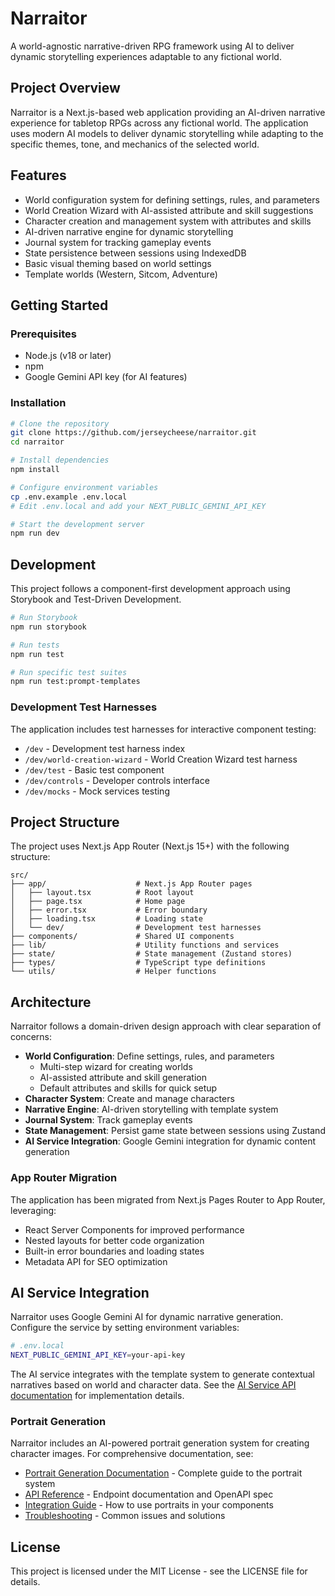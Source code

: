# Narraitor

A world-agnostic narrative-driven RPG framework using AI to deliver dynamic storytelling experiences adaptable to any fictional world.

## Project Overview

Narraitor is a Next.js-based web application providing an AI-driven narrative experience for tabletop RPGs across any fictional world. The application uses modern AI models to deliver dynamic storytelling while adapting to the specific themes, tone, and mechanics of the selected world.

## Features

- World configuration system for defining settings, rules, and parameters
- World Creation Wizard with AI-assisted attribute and skill suggestions
- Character creation and management system with attributes and skills
- AI-driven narrative engine for dynamic storytelling
- Journal system for tracking gameplay events
- State persistence between sessions using IndexedDB
- Basic visual theming based on world settings
- Template worlds (Western, Sitcom, Adventure)

## Getting Started

### Prerequisites

- Node.js (v18 or later)
- npm
- Google Gemini API key (for AI features)

### Installation

```bash
# Clone the repository
git clone https://github.com/jerseycheese/narraitor.git
cd narraitor

# Install dependencies
npm install

# Configure environment variables
cp .env.example .env.local
# Edit .env.local and add your NEXT_PUBLIC_GEMINI_API_KEY

# Start the development server
npm run dev
```

## Development

This project follows a component-first development approach using Storybook and Test-Driven Development.

```bash
# Run Storybook
npm run storybook

# Run tests
npm run test

# Run specific test suites
npm run test:prompt-templates
```

### Development Test Harnesses

The application includes test harnesses for interactive component testing:

- `/dev` - Development test harness index
- `/dev/world-creation-wizard` - World Creation Wizard test harness
- `/dev/test` - Basic test component
- `/dev/controls` - Developer controls interface
- `/dev/mocks` - Mock services testing

## Project Structure

The project uses Next.js App Router (Next.js 15+) with the following structure:

```
src/
├── app/                    # Next.js App Router pages
│   ├── layout.tsx          # Root layout
│   ├── page.tsx            # Home page
│   ├── error.tsx           # Error boundary
│   ├── loading.tsx         # Loading state
│   └── dev/                # Development test harnesses
├── components/             # Shared UI components
├── lib/                    # Utility functions and services
├── state/                  # State management (Zustand stores)
├── types/                  # TypeScript type definitions
└── utils/                  # Helper functions
```

## Architecture

Narraitor follows a domain-driven design approach with clear separation of concerns:

- **World Configuration**: Define settings, rules, and parameters
  - Multi-step wizard for creating worlds
  - AI-assisted attribute and skill generation
  - Default attributes and skills for quick setup
- **Character System**: Create and manage characters
- **Narrative Engine**: AI-driven storytelling with template system
- **Journal System**: Track gameplay events
- **State Management**: Persist game state between sessions using Zustand
- **AI Service Integration**: Google Gemini integration for dynamic content generation

### App Router Migration

The application has been migrated from Next.js Pages Router to App Router, leveraging:
- React Server Components for improved performance
- Nested layouts for better code organization
- Built-in error boundaries and loading states
- Metadata API for SEO optimization

## AI Service Integration

Narraitor uses Google Gemini AI for dynamic narrative generation. Configure the service by setting environment variables:

```bash
# .env.local
NEXT_PUBLIC_GEMINI_API_KEY=your-api-key
```

The AI service integrates with the template system to generate contextual narratives based on world and character data. See the [AI Service API documentation](docs/technical-guides/ai-service-api.md) for implementation details.

### Portrait Generation

Narraitor includes an AI-powered portrait generation system for creating character images. For comprehensive documentation, see:

- [Portrait Generation Documentation](docs/features/portrait-generation/) - Complete guide to the portrait system
- [API Reference](docs/features/portrait-generation/api.md) - Endpoint documentation and OpenAPI spec
- [Integration Guide](docs/features/portrait-generation/integration-guide.md) - How to use portraits in your components
- [Troubleshooting](docs/features/portrait-generation/troubleshooting.md) - Common issues and solutions

## License

This project is licensed under the MIT License - see the LICENSE file for details.
